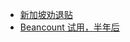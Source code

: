 - [新加坡劝退贴](https://twitter.com/DoraraCatPaw/status/1754732191114993724)
- [Beancount 试用，半年后](https://blog.heysh.xyz/2019/11/07/netease-youqian-with-beancount/)
